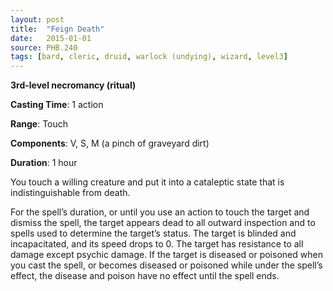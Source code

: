 ```yaml
---
layout: post
title:  "Feign Death"
date:   2015-01-01
source: PHB.240
tags: [bard, cleric, druid, warlock (undying), wizard, level3]
---
```


**3rd-level necromancy (ritual)**

**Casting Time**: 1 action

**Range**: Touch

**Components**: V, S, M (a pinch of graveyard dirt)

**Duration**: 1 hour

You touch a willing creature and put it into a cataleptic state that is indistinguishable from death.

For the spell’s duration, or until you use an action to touch the target and dismiss the spell, the target appears dead to all outward inspection and to spells used to determine the target’s status. The target is blinded and incapacitated, and its speed drops to 0. The target has resistance to all damage except psychic damage. If the target is diseased or poisoned when you cast the spell, or becomes diseased or poisoned while under the spell’s effect, the disease and poison have no effect until the spell ends.
